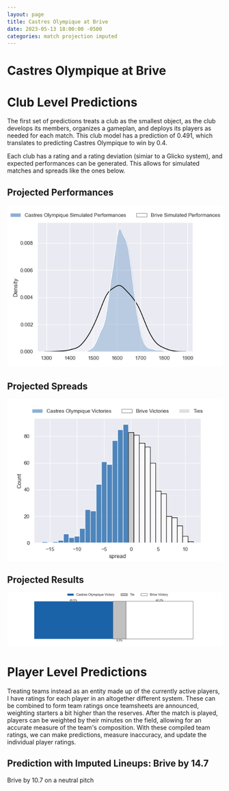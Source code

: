 ```yaml
---  
layout: page  
title: Castres Olympique at Brive  
date: 2023-05-13 18:00:00 -0500  
categories: match projection imputed  
---
```

# Castres Olympique at Brive

# Club Level Predictions


The first set of predictions treats a club as the smallest object, as the club develops its members, organizes a gameplan, and deploys its players as needed for each match. This club model has a prediction of 0.491, which translates to predicting Castres Olympique to win by 0.4.

Each club has a rating and a rating deviation (simiar to a Glicko system), and expected performances can be generated. This allows for simulated matches and spreads like the ones below.
## Projected Performances


![Projected Performances](plots/performances_2023-05-13-Brive-CastresOlympique.png)
## Projected Spreads


![Projected Spreads](plots/spreads_2023-05-13-Brive-CastresOlympique.png)
## Projected Results


![Projected Results](plots/resultbar_2023-05-13-Brive-CastresOlympique.png)
# Player Level Predictions


Treating teams instead as an entity made up of the currently active players, I have ratings for each player in an altogether different system. These can be combined to form team ratings once teamsheets are announced, weighting starters a bit higher than the reserves. After the match is played, players can be weighted by their minutes on the field, allowing for an accurate measure of the team's composition. With these compiled team ratings, we can make predictions, measure inaccuracy, and update the individual player ratings.
## Prediction with Imputed Lineups: Brive by 14.7


Brive by 10.7 on a neutral pitch


